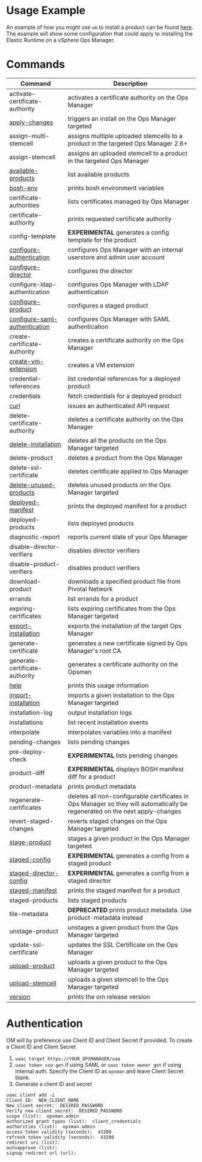 # Usage Example

An example of how you might use `om` to install a product can be found [here](EXAMPLE.md).
The example will show some configuration that could apply to installing the Elastic Runtime
on a vSphere Ops Manager.

# Commands

| Command | Description |
| ------------- | ------------- |
| activate-certificate-authority |  activates a certificate authority on the Ops Manager
| [apply-changes](apply-changes/README.md) |  triggers an install on the Ops Manager targeted
| assign-multi-stemcell |  assigns multiple uploaded stemcells to a product in the targeted Ops Manager 2.6+
| assign-stemcell |  assigns an uploaded stemcell to a product in the targeted Ops Manager
| [available-products](available-products/README.md) |  list available products
| [bosh-env](bosh-env/README.md) |  prints bosh environment variables
| certificate-authorities |  lists certificates managed by Ops Manager
| certificate-authority |  prints requested certificate authority
| config-template | **EXPERIMENTAL** generates a config template for the product
| [configure-authentication](configure-authentication/README.md) |  configures Ops Manager with an internal userstore and admin user account
| [configure-director](configure-director/README.md) |  configures the director
| configure-ldap-authentication |  configures Ops Manager with LDAP authentication
| [configure-product](configure-product/README.md) |  configures a staged product
| [configure-saml-authentication](configure-saml-authentication/README.md) |  configures Ops Manager with SAML authentication
| create-certificate-authority |  creates a certificate authority on the Ops Manager
| [create-vm-extension](create-vm-extension/README.md) |  creates a VM extension
| credential-references |  list credential references for a deployed product
| credentials |  fetch credentials for a deployed product
| [curl](curl/README.md) |  issues an authenticated API request
| delete-certificate-authority |  deletes a certificate authority on the Ops Manager
| [delete-installation](delete-installation/README.md) |  deletes all the products on the Ops Manager targeted
| delete-product |  deletes a product from the Ops Manager
| delete-ssl-certificate |  deletes certificate applied to Ops Manager
| [delete-unused-products](delete-unused-products/README.md) |  deletes unused products on the Ops Manager targeted
| [deployed-manifest](deployed-manifest/README.md) |  prints the deployed manifest for a product
| deployed-products |  lists deployed products
| diagnostic-report |  reports current state of your Ops Manager
| disable-director-verifiers |  disables director verifiers
| disable-product-verifiers |  disables product verifiers
| download-product |  downloads a specified product file from Pivotal Network
| errands |  list errands for a product
| expiring-certificates |  lists expiring certificates from the Ops Manager targeted
| [export-installation](export-installation/README.md) |  exports the installation of the target Ops Manager
| generate-certificate |  generates a new certificate signed by Ops Manager's root CA
| generate-certificate-authority |  generates a certificate authority on the Opsman
| [help](help/README.md) |  prints this usage information
| [import-installation](import-installation/README.md) |  imports a given installation to the Ops Manager targeted
| installation-log |  output installation logs
| installations |  list recent installation events
| interpolate |  interpolates variables into a manifest
| pending-changes |  lists pending changes
| pre-deploy-check |  **EXPERIMENTAL** lists pending changes
| product-diff |  **EXPERIMENTAL** displays BOSH manifest diff for a product
| product-metadata |  prints product metadata
| regenerate-certificates |  deletes all non-configurable certificates in Ops Manager so they will automatically be regenerated on the next apply-changes
| revert-staged-changes |  reverts staged changes on the Ops Manager targeted
| [stage-product](stage-product/README.md) |  stages a given product in the Ops Manager targeted
| [staged-config](staged-config/README.md) |  **EXPERIMENTAL** generates a config from a staged product
| [staged-director-config](staged-director-config/README.md) |  **EXPERIMENTAL** generates a config from a staged director
| [staged-manifest](staged-manifest/README.md) |  prints the staged manifest for a product
| staged-products |  lists staged products
| tile-metadata |  **DEPRECATED** prints product metadata. Use product-metadata instead
| unstage-product |  unstages a given product from the Ops Manager targeted
| update-ssl-certificate |  updates the SSL Certificate on the Ops Manager
| [upload-product](upload-product/README.md) |  uploads a given product to the Ops Manager targeted
| [upload-stemcell](upload-stemcell/README.md) |  uploads a given stemcell to the Ops Manager targeted
| [version](version/README.md) |  prints the om release version

# Authentication
OM will by preference use Client ID and Client Secret if provided. To create a Client ID and Client Secret

1. `uaac target https://YOUR_OPSMANAGER/uaa`
1. `uaac token sso get` if using SAML or `uaac token owner get` if using internal auth. Specify the Client ID as `opsman` and leave Client Secret blank.
1. Generate a client ID and secret

```
uaac client add -i
Client ID:  NEW_CLIENT_NAME
New client secret:  DESIRED_PASSWORD
Verify new client secret:  DESIRED_PASSWORD
scope (list):  opsman.admin
authorized grant types (list):  client_credentials
authorities (list):  opsman.admin
access token validity (seconds):  43200
refresh token validity (seconds):  43200
redirect uri (list):
autoapprove (list):
signup redirect url (url):
```
